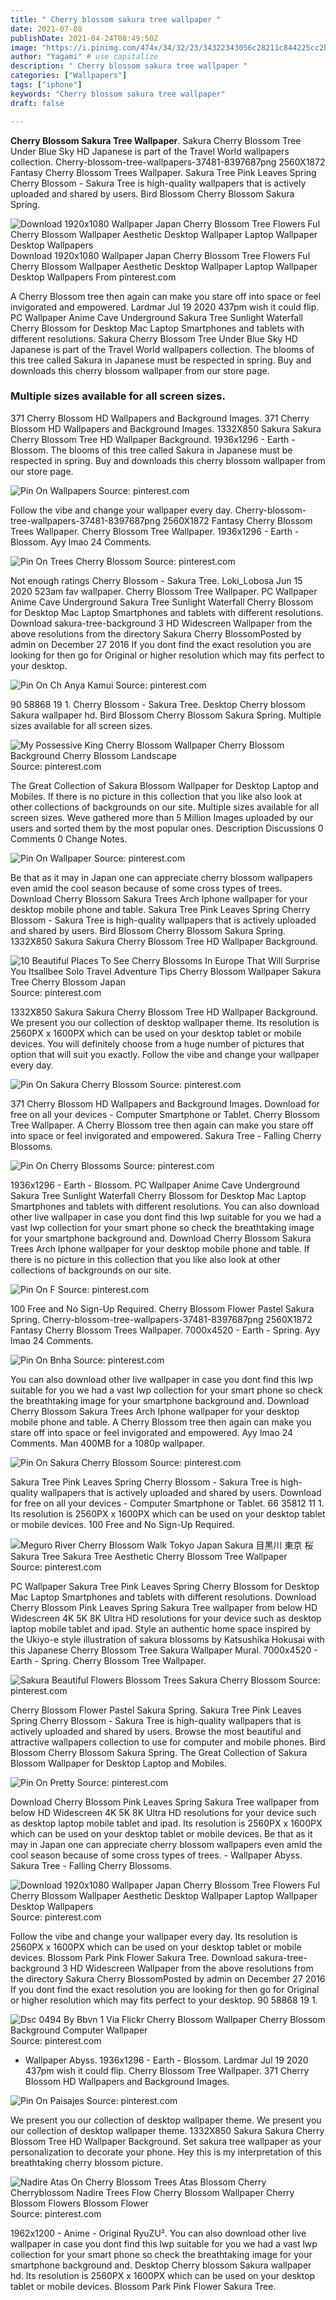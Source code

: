 ```yaml
---
title: " Cherry blossom sakura tree wallpaper "
date: 2021-07-08
publishDate: 2021-04-24T08:49:50Z
image: "https://i.pinimg.com/474x/34/32/23/34322343056c28211c844225cc2b2828.jpg"
author: "Yagami" # use capitalize
description: " Cherry blossom sakura tree wallpaper "
categories: ["Wallpapers"]
tags: ["iphone"]
keywords: "Cherry blossom sakura tree wallpaper"
draft: false

---
```



**Cherry Blossom Sakura Tree Wallpaper**. Sakura Cherry Blossom Tree Under Blue Sky HD Japanese is part of the Travel World wallpapers collection. Cherry-blossom-tree-wallpapers-37481-8397687png 2560X1872 Fantasy Cherry Blossom Trees Wallpaper. Sakura Tree Pink Leaves Spring Cherry Blossom - Sakura Tree is high-quality wallpapers that is actively uploaded and shared by users. Bird Blossom Cherry Blossom Sakura Spring.

![Download 1920x1080 Wallpaper Japan Cherry Blossom Tree Flowers Ful Cherry Blossom Wallpaper Aesthetic Desktop Wallpaper Laptop Wallpaper Desktop Wallpapers](https://i.pinimg.com/originals/2f/83/72/2f83722dd71fde59ca49f4b895fee3ce.jpg "Download 1920x1080 Wallpaper Japan Cherry Blossom Tree Flowers Ful Cherry Blossom Wallpaper Aesthetic Desktop Wallpaper Laptop Wallpaper Desktop Wallpapers")
Download 1920x1080 Wallpaper Japan Cherry Blossom Tree Flowers Ful Cherry Blossom Wallpaper Aesthetic Desktop Wallpaper Laptop Wallpaper Desktop Wallpapers From pinterest.com


A Cherry Blossom tree then again can make you stare off into space or feel invigorated and empowered. Lardmar Jul 19 2020 437pm wish it could flip. PC Wallpaper Anime Cave Underground Sakura Tree Sunlight Waterfall Cherry Blossom for Desktop Mac Laptop Smartphones and tablets with different resolutions. Sakura Cherry Blossom Tree Under Blue Sky HD Japanese is part of the Travel World wallpapers collection. The blooms of this tree called Sakura in Japanese must be respected in spring. Buy and downloads this cherry blossom wallpaper from our store page.

### Multiple sizes available for all screen sizes.

371 Cherry Blossom HD Wallpapers and Background Images. 371 Cherry Blossom HD Wallpapers and Background Images. 1332X850 Sakura Sakura Cherry Blossom Tree HD Wallpaper Background. 1936x1296 - Earth - Blossom. The blooms of this tree called Sakura in Japanese must be respected in spring. Buy and downloads this cherry blossom wallpaper from our store page.


![Pin On Wallpapers](https://i.pinimg.com/originals/d9/5e/09/d95e0951aacb25246d2fda9373194918.jpg "Pin On Wallpapers")
Source: pinterest.com

Follow the vibe and change your wallpaper every day. Cherry-blossom-tree-wallpapers-37481-8397687png 2560X1872 Fantasy Cherry Blossom Trees Wallpaper. Cherry Blossom Tree Wallpaper. 1936x1296 - Earth - Blossom. Ayy lmao 24 Comments.

![Pin On Trees Cherry Blossom](https://i.pinimg.com/originals/6d/0f/7b/6d0f7bde09932476d9ebd6aaeccb713b.jpg "Pin On Trees Cherry Blossom")
Source: pinterest.com

Not enough ratings Cherry Blossom - Sakura Tree. Loki_Lobosa Jun 15 2020 523am fav wallpaper. Cherry Blossom Tree Wallpaper. PC Wallpaper Anime Cave Underground Sakura Tree Sunlight Waterfall Cherry Blossom for Desktop Mac Laptop Smartphones and tablets with different resolutions. Download sakura-tree-background 3 HD Widescreen Wallpaper from the above resolutions from the directory Sakura Cherry BlossomPosted by admin on December 27 2016 If you dont find the exact resolution you are looking for then go for Original or higher resolution which may fits perfect to your desktop.

![Pin On Ch Anya Kamui](https://i.pinimg.com/564x/1c/41/9c/1c419c9a54591795c5d33be520318630.jpg "Pin On Ch Anya Kamui")
Source: pinterest.com

90 58868 19 1. Cherry Blossom - Sakura Tree. Desktop Cherry blossom Sakura wallpaper hd. Bird Blossom Cherry Blossom Sakura Spring. Multiple sizes available for all screen sizes.

![My Possessive King Cherry Blossom Wallpaper Cherry Blossom Background Cherry Blossom Landscape](https://i.pinimg.com/originals/74/2a/6b/742a6b9aef5b8f3813275cb99cc92e03.png "My Possessive King Cherry Blossom Wallpaper Cherry Blossom Background Cherry Blossom Landscape")
Source: pinterest.com

The Great Collection of Sakura Blossom Wallpaper for Desktop Laptop and Mobiles. If there is no picture in this collection that you like also look at other collections of backgrounds on our site. Multiple sizes available for all screen sizes. Weve gathered more than 5 Million Images uploaded by our users and sorted them by the most popular ones. Description Discussions 0 Comments 0 Change Notes.

![Pin On Wallpaper](https://i.pinimg.com/originals/d6/03/fc/d603fc39c0c20a6b5d56cda2c0aa10bc.jpg "Pin On Wallpaper")
Source: pinterest.com

Be that as it may in Japan one can appreciate cherry blossom wallpapers even amid the cool season because of some cross types of trees. Download Cherry Blossom Sakura Trees Arch Iphone wallpaper for your desktop mobile phone and table. Sakura Tree Pink Leaves Spring Cherry Blossom - Sakura Tree is high-quality wallpapers that is actively uploaded and shared by users. Bird Blossom Cherry Blossom Sakura Spring. 1332X850 Sakura Sakura Cherry Blossom Tree HD Wallpaper Background.

![10 Beautiful Places To See Cherry Blossoms In Europe That Will Surprise You Itsallbee Solo Travel Adventure Tips Cherry Blossom Wallpaper Sakura Tree Cherry Blossom Japan](https://i.pinimg.com/originals/67/5d/3f/675d3feb17c5aecfb6a2399d13c74b37.png "10 Beautiful Places To See Cherry Blossoms In Europe That Will Surprise You Itsallbee Solo Travel Adventure Tips Cherry Blossom Wallpaper Sakura Tree Cherry Blossom Japan")
Source: pinterest.com

1332X850 Sakura Sakura Cherry Blossom Tree HD Wallpaper Background. We present you our collection of desktop wallpaper theme. Its resolution is 2560PX x 1600PX which can be used on your desktop tablet or mobile devices. You will definitely choose from a huge number of pictures that option that will suit you exactly. Follow the vibe and change your wallpaper every day.

![Pin On Sakura Cherry Blossom](https://i.pinimg.com/originals/6a/cd/c6/6acdc66b30c9ec04fd82ad5b99fdc643.jpg "Pin On Sakura Cherry Blossom")
Source: pinterest.com

371 Cherry Blossom HD Wallpapers and Background Images. Download for free on all your devices - Computer Smartphone or Tablet. Cherry Blossom Tree Wallpaper. A Cherry Blossom tree then again can make you stare off into space or feel invigorated and empowered. Sakura Tree - Falling Cherry Blossoms.

![Pin On Cherry Blossoms](https://i.pinimg.com/originals/a5/9a/2d/a59a2dacfe942b96545ec4430b4229c2.png "Pin On Cherry Blossoms")
Source: pinterest.com

1936x1296 - Earth - Blossom. PC Wallpaper Anime Cave Underground Sakura Tree Sunlight Waterfall Cherry Blossom for Desktop Mac Laptop Smartphones and tablets with different resolutions. You can also download other live wallpaper in case you dont find this lwp suitable for you we had a vast lwp collection for your smart phone so check the breathtaking image for your smartphone background and. Download Cherry Blossom Sakura Trees Arch Iphone wallpaper for your desktop mobile phone and table. If there is no picture in this collection that you like also look at other collections of backgrounds on our site.

![Pin On F](https://i.pinimg.com/736x/64/f0/fa/64f0fad07b8dae831518f45c28f25d83.jpg "Pin On F")
Source: pinterest.com

100 Free and No Sign-Up Required. Cherry Blossom Flower Pastel Sakura Spring. Cherry-blossom-tree-wallpapers-37481-8397687png 2560X1872 Fantasy Cherry Blossom Trees Wallpaper. 7000x4520 - Earth - Spring. Ayy lmao 24 Comments.

![Pin On Bnha](https://i.pinimg.com/736x/47/a2/d2/47a2d2fef3e982bba33db63fdf75c0f3.jpg "Pin On Bnha")
Source: pinterest.com

You can also download other live wallpaper in case you dont find this lwp suitable for you we had a vast lwp collection for your smart phone so check the breathtaking image for your smartphone background and. Download Cherry Blossom Sakura Trees Arch Iphone wallpaper for your desktop mobile phone and table. A Cherry Blossom tree then again can make you stare off into space or feel invigorated and empowered. Ayy lmao 24 Comments. Man 400MB for a 1080p wallpaper.

![Pin On Sakura Cherry Blossom](https://i.pinimg.com/originals/b0/55/19/b05519a9468c489ef94e837fe5cbd653.jpg "Pin On Sakura Cherry Blossom")
Source: pinterest.com

Sakura Tree Pink Leaves Spring Cherry Blossom - Sakura Tree is high-quality wallpapers that is actively uploaded and shared by users. Download for free on all your devices - Computer Smartphone or Tablet. 66 35812 11 1. Its resolution is 2560PX x 1600PX which can be used on your desktop tablet or mobile devices. 100 Free and No Sign-Up Required.

![Meguro River Cherry Blossom Walk Tokyo Japan Sakura 目黒川 東京 桜 Sakura Tree Sakura Tree Aesthetic Cherry Blossom Tree Wallpaper](https://i.pinimg.com/originals/20/54/e0/2054e0fc35b1930f3f9a0642bcbf94bc.jpg "Meguro River Cherry Blossom Walk Tokyo Japan Sakura 目黒川 東京 桜 Sakura Tree Sakura Tree Aesthetic Cherry Blossom Tree Wallpaper")
Source: pinterest.com

PC Wallpaper Sakura Tree Pink Leaves Spring Cherry Blossom for Desktop Mac Laptop Smartphones and tablets with different resolutions. Download Cherry Blossom Pink Leaves Spring Sakura Tree wallpaper from below HD Widescreen 4K 5K 8K Ultra HD resolutions for your device such as desktop laptop mobile tablet and ipad. Style an authentic home space inspired by the Ukiyo-e style illustration of sakura blossoms by Katsushika Hokusai with this Japanese Cherry Blossom Tree Sakura Wallpaper Mural. 7000x4520 - Earth - Spring. Cherry Blossom Tree Wallpaper.

![Sakura Beautiful Flowers Blossom Trees Sakura Cherry Blossom](https://i.pinimg.com/originals/10/1e/3a/101e3a8f3de016823fec254a3e50b346.jpg "Sakura Beautiful Flowers Blossom Trees Sakura Cherry Blossom")
Source: pinterest.com

Cherry Blossom Flower Pastel Sakura Spring. Sakura Tree Pink Leaves Spring Cherry Blossom - Sakura Tree is high-quality wallpapers that is actively uploaded and shared by users. Browse the most beautiful and attractive wallpapers collection to use for computer and mobile phones. Bird Blossom Cherry Blossom Sakura Spring. The Great Collection of Sakura Blossom Wallpaper for Desktop Laptop and Mobiles.

![Pin On Pretty](https://i.pinimg.com/originals/2c/c0/4c/2cc04c2bdc3880e6589c754733c9736a.jpg "Pin On Pretty")
Source: pinterest.com

Download Cherry Blossom Pink Leaves Spring Sakura Tree wallpaper from below HD Widescreen 4K 5K 8K Ultra HD resolutions for your device such as desktop laptop mobile tablet and ipad. Its resolution is 2560PX x 1600PX which can be used on your desktop tablet or mobile devices. Be that as it may in Japan one can appreciate cherry blossom wallpapers even amid the cool season because of some cross types of trees. - Wallpaper Abyss. Sakura Tree - Falling Cherry Blossoms.

![Download 1920x1080 Wallpaper Japan Cherry Blossom Tree Flowers Ful Cherry Blossom Wallpaper Aesthetic Desktop Wallpaper Laptop Wallpaper Desktop Wallpapers](https://i.pinimg.com/originals/2f/83/72/2f83722dd71fde59ca49f4b895fee3ce.jpg "Download 1920x1080 Wallpaper Japan Cherry Blossom Tree Flowers Ful Cherry Blossom Wallpaper Aesthetic Desktop Wallpaper Laptop Wallpaper Desktop Wallpapers")
Source: pinterest.com

Follow the vibe and change your wallpaper every day. Its resolution is 2560PX x 1600PX which can be used on your desktop tablet or mobile devices. Blossom Park Pink Flower Sakura Tree. Download sakura-tree-background 3 HD Widescreen Wallpaper from the above resolutions from the directory Sakura Cherry BlossomPosted by admin on December 27 2016 If you dont find the exact resolution you are looking for then go for Original or higher resolution which may fits perfect to your desktop. 90 58868 19 1.

![Dsc 0494 By Bbvn 1 Via Flickr Cherry Blossom Wallpaper Cherry Blossom Background Computer Wallpaper](https://i.pinimg.com/originals/cd/c6/e4/cdc6e49d6bca9234dc9f51c4b909a190.jpg "Dsc 0494 By Bbvn 1 Via Flickr Cherry Blossom Wallpaper Cherry Blossom Background Computer Wallpaper")
Source: pinterest.com

- Wallpaper Abyss. 1936x1296 - Earth - Blossom. Lardmar Jul 19 2020 437pm wish it could flip. Cherry Blossom Tree Wallpaper. 371 Cherry Blossom HD Wallpapers and Background Images.

![Pin On Paisajes](https://i.pinimg.com/originals/99/7a/2f/997a2fdc3959589bb9022846e5ed1cbc.jpg "Pin On Paisajes")
Source: pinterest.com

We present you our collection of desktop wallpaper theme. We present you our collection of desktop wallpaper theme. 1332X850 Sakura Sakura Cherry Blossom Tree HD Wallpaper Background. Set sakura tree wallpaper as your personalization to decorate your phone. Hey this is my interpretation of this breathtaking cherry blossom picture.

![Nadire Atas On Cherry Blossom Trees Atas Blossom Cherry Cherryblossom Nadire Trees Flow Cherry Blossom Wallpaper Cherry Blossom Flowers Blossom Flower](https://i.pinimg.com/474x/34/32/23/34322343056c28211c844225cc2b2828.jpg "Nadire Atas On Cherry Blossom Trees Atas Blossom Cherry Cherryblossom Nadire Trees Flow Cherry Blossom Wallpaper Cherry Blossom Flowers Blossom Flower")
Source: pinterest.com

1962x1200 - Anime - Original RyuZU². You can also download other live wallpaper in case you dont find this lwp suitable for you we had a vast lwp collection for your smart phone so check the breathtaking image for your smartphone background and. Desktop Cherry blossom Sakura wallpaper hd. Its resolution is 2560PX x 1600PX which can be used on your desktop tablet or mobile devices. Blossom Park Pink Flower Sakura Tree.

